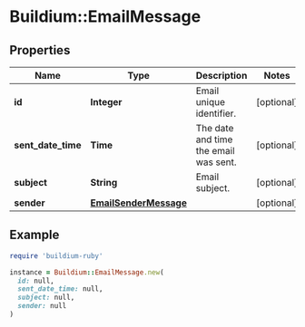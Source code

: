# Buildium::EmailMessage

## Properties

| Name | Type | Description | Notes |
| ---- | ---- | ----------- | ----- |
| **id** | **Integer** | Email unique identifier. | [optional] |
| **sent_date_time** | **Time** | The date and time the email was sent. | [optional] |
| **subject** | **String** | Email subject. | [optional] |
| **sender** | [**EmailSenderMessage**](EmailSenderMessage.md) |  | [optional] |

## Example

```ruby
require 'buildium-ruby'

instance = Buildium::EmailMessage.new(
  id: null,
  sent_date_time: null,
  subject: null,
  sender: null
)
```

